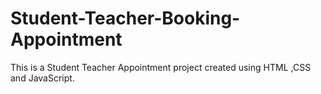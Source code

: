 # Student-Teacher-Booking-Appointment
This is a Student Teacher Appointment project created using HTML ,CSS and JavaScript.
